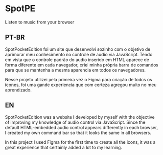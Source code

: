 # SpotPE
Listen to music from your browser

## PT-BR
SpotPocketEdition foi um site que desenvolvi sozinho com o objetivo de aprimorar meu conhecimento no controle de audio via JavaScript.
Tendo em vista que o controle padrão do audio inserido em HTML aparece de forma diferente em cada navegador, 
criei minha própria barra de comandos para que se mantenha a mesma aparencia em todos os navegadores.


Nesse projeto utilizei pela primeira vez o Figma para criação de todos os ícones, foi uma gande experiencia que com certeza agregou muito no meu aprendizado.

## EN

SpotPocketEdition was a website I developed by myself with the objective of improving my knowledge of audio control via JavaScript.
Since the default HTML-embedded audio control appears differently in each browser,
I created my own command bar so that it looks the same in all browsers.

In this project I used Figma for the first time to create all the icons, it was a great experience that certainly added a lot to my learning.
